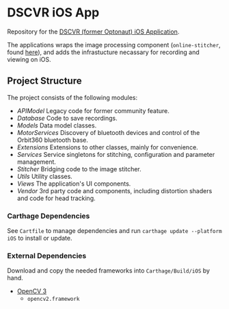 # DSCVR iOS App

Repository for the [DSCVR (former Optonaut) iOS Application](https://itunes.apple.com/de/app/dscvr-360/id1144089119?mt=8). 

The applications wraps the image processing component (`online-stitcher`, found [here]()), and adds the infrastucture necassary for recording and viewing on iOS.

## Project Structure

The project consists of the following modules: 

* *APIModel* Legacy code for former community feature. 
* *Database* Code to save recordings. 
* *Models* Data model classes. 
* *MotorServices* Discovery of bluetooth devices and control of the Orbit360 bluetooth base. 
* *Extensions* Extensions to other classes, mainly for convenience. 
* *Services* Service singletons for stitching, configuration and parameter management. 
* *Stitcher* Bridging code to the image stitcher. 
* *Utils* Utility classes. 
* *Views* The application's UI components. 
* *Vendor* 3rd party code and components, including distortion shaders and code for head tracking. 

### Carthage Dependencies

See `Cartfile` to manage dependencies and run `carthage update --platform iOS` to install or update.

### External Dependencies

Download and copy the needed frameworks into `Carthage/Build/iOS` by hand.

* [OpenCV 3](http://opencv.org/downloads.html)
  * `opencv2.framework`
